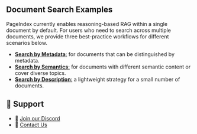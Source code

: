 

## Document Search Examples


PageIndex currently enables reasoning-based RAG within a single document by default.
For users who need to search across multiple documents, we provide three best-practice workflows for different scenarios below.

* [**Search by Metadata**:](/metadata) for documents that can be distinguished by metadata.
* [**Search by Semantics**:](/semantics) for documents with different semantic content or cover diverse topics.
* [**Search by Description**:](/description) a lightweight strategy for a small number of documents.

## 💬 Support

* 🤝 [Join our Discord](https://discord.gg/VuXuf29EUj)
* 📨 [Contact Us](https://ii2abc2jejf.typeform.com/to/meB40zV0)